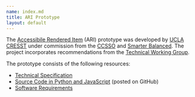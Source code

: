 ```yaml
---
name: index.md
title: ARI Prototype
layout: default
---
```


The [Accessibile Rendered Item](http://www.smarterapp.org/ARI/) (ARI) prototype was developed by [UCLA CRESST](http://www.cse.ucla.edu/) under commission from the [CCSSO](http://ccsso.org) and [Smarter Balanced](http://www.smarterbalanced.org). The project incorporates recommendations from the [Technical Working Group](http://www.smarterapp.org/ARI/2014-11-13_ARI_Technical_Working_Group_Report.pdf).

The prototype consists of the following resources:

* [Technical Specification](ARI-Tech-Spec.pdf)
* [Source Code in Python and JavaScript](https://github.com/SmarterApp/ARI_Prototype) (posted on GitHub)
* [Software Requirements](ARI-Prototype-Requirements.pdf)